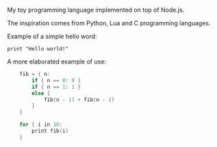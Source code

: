 
My toy programming language implemented on top of Node.js.

The inspiration comes from Python, Lua and C programming languages.

Example of a simple hello word:

    print "Hello world!"

A more elaborated example of use:

```c
    fib = { n:
        if { n == 0: 0 }
        if { n == 1: 1 }
        else {
            fib(n - 1) + fib(n - 2)
        }
    }

    for { i in 10:
        print fib(i)
    }
```
